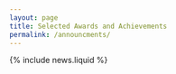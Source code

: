 ```yaml
---
layout: page
title: Selected Awards and Achievements
permalink: /announcments/
---
```


{% include news.liquid %}
